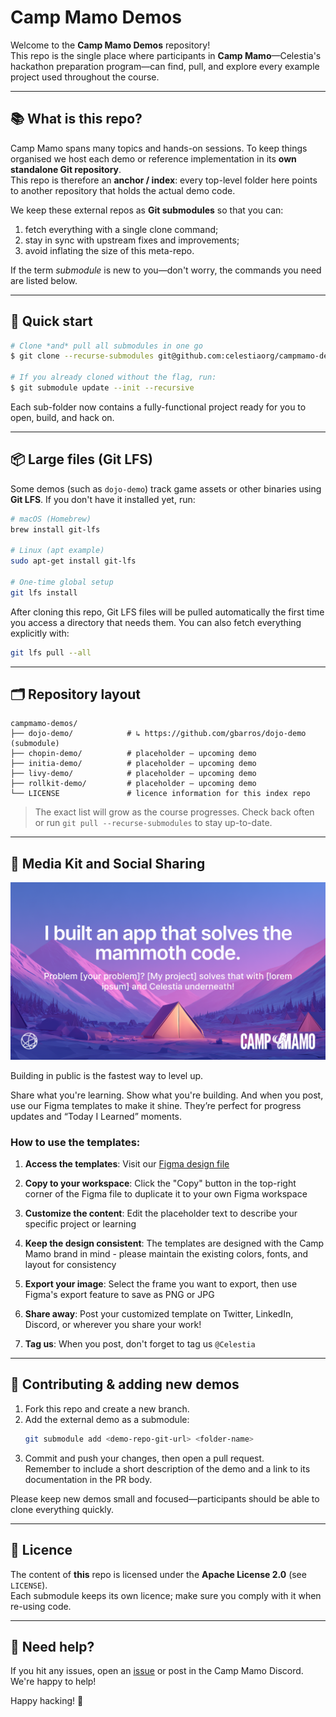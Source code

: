# Camp Mamo Demos

Welcome to the **Camp Mamo Demos** repository!  
This repo is the single place where participants in **Camp Mamo**—Celestia's hackathon preparation program—can find, pull, and explore every example project used throughout the course.

---

## 📚 What is this repo?
Camp Mamo spans many topics and hands-on sessions. To keep things organised we host each demo or reference implementation in its **own standalone Git repository**.  
This repo is therefore an **anchor / index**: every top-level folder here points to another repository that holds the actual demo code.

We keep these external repos as **Git submodules** so that you can:
1. fetch everything with a single clone command;
2. stay in sync with upstream fixes and improvements;
3. avoid inflating the size of this meta-repo.

If the term *submodule* is new to you—don't worry, the commands you need are listed below.

---

## 🚀 Quick start
```bash
# Clone *and* pull all submodules in one go
$ git clone --recurse-submodules git@github.com:celestiaorg/campmamo-demos.git

# If you already cloned without the flag, run:
$ git submodule update --init --recursive
```
Each sub-folder now contains a fully-functional project ready for you to open, build, and hack on.

---

## 📦 Large files (Git LFS)
Some demos (such as `dojo-demo`) track game assets or other binaries using **Git LFS**. If you don't have it installed yet, run:

```bash
# macOS (Homebrew)
brew install git-lfs

# Linux (apt example)
sudo apt-get install git-lfs

# One-time global setup
git lfs install
```
After cloning this repo, Git LFS files will be pulled automatically the first time you access a directory that needs them. You can also fetch everything explicitly with:

```bash
git lfs pull --all
```

---

## 🗂️ Repository layout
```
campmamo-demos/
├── dojo-demo/            # ↳ https://github.com/gbarros/dojo-demo (submodule)
├── chopin-demo/          # placeholder – upcoming demo
├── initia-demo/          # placeholder – upcoming demo
├── livy-demo/            # placeholder – upcoming demo
├── rollkit-demo/         # placeholder – upcoming demo
└── LICENSE               # licence information for this index repo
```
> The exact list will grow as the course progresses. Check back often or run `git pull --recurse-submodules` to stay up-to-date.

---

## 📱 Media Kit and Social Sharing

![Camp Mamo Social Share Template](assets/socialShareTemplate.png)

Building in public is the fastest way to level up.

Share what you're learning. Show what you're building. And when you post, use our Figma templates to make it shine. They’re perfect for progress updates and “Today I Learned” moments.

### How to use the templates:

1. **Access the templates**: Visit our [Figma design file](https://www.figma.com/design/AodtIu10eBxHEKMIXe7UMI/Camp-Mamo-shareables?node-id=0-248&t=p1vBI91rNYWcTWUh-0)

2. **Copy to your workspace**: Click the "Copy" button in the top-right corner of the Figma file to duplicate it to your own Figma workspace

3. **Customize the content**: 
Edit the placeholder text to describe your specific project or learning


4. **Keep the design consistent**: The templates are designed with the Camp Mamo brand in mind - please maintain the existing colors, fonts, and layout for consistency

5. **Export your image**: Select the frame you want to export, then use Figma's export feature to save as PNG or JPG

6. **Share away**: Post your customized template on Twitter, LinkedIn, Discord, or wherever you share your work!

7. **Tag us**: When you post, don't forget to tag us `@Celestia`

---

## 🤝 Contributing & adding new demos
1. Fork this repo and create a new branch.
2. Add the external demo as a submodule:
   ```bash
   git submodule add <demo-repo-git-url> <folder-name>
   ```
3. Commit and push your changes, then open a pull request.  
   Remember to include a short description of the demo and a link to its documentation in the PR body.

Please keep new demos small and focused—participants should be able to clone everything quickly.

---

## 📄 Licence
The content of **this** repo is licensed under the **Apache License 2.0** (see `LICENSE`).  
Each submodule keeps its own licence; make sure you comply with it when re-using code.

---

## 🙋 Need help?
If you hit any issues, open an [issue](https://github.com/celestiaorg/campmamo-demos/issues) or post in the Camp Mamo Discord. We're happy to help!

Happy hacking! 🚀